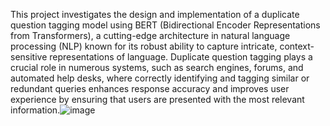 This project investigates the design and implementation of a duplicate question tagging model using BERT (Bidirectional Encoder Representations from Transformers), a cutting-edge architecture in natural language processing (NLP) known for its robust ability to capture intricate, context-sensitive representations of language. Duplicate question tagging plays a crucial role in numerous systems, such as search engines, forums, and automated help desks, where correctly identifying and tagging similar or redundant queries enhances response accuracy and improves user experience by ensuring that users are presented with the most relevant information.![image](https://github.com/user-attachments/assets/790f4b8f-3c61-47bb-b185-b5896e2d6417)
